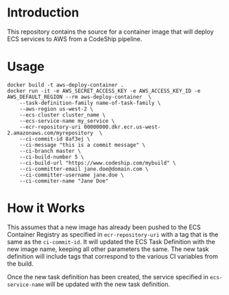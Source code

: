 # Introduction

This repository contains the source for a container image that will deploy ECS
services to AWS from a CodeShip pipeline.

# Usage
```
docker build -t aws-deploy-container .
docker run -it -e AWS_SECRET_ACCESS_KEY -e AWS_ACCESS_KEY_ID -e
AWS_DEFAULT_REGION --rm aws-deploy-container  \
    --task-definition-family name-of-task-family \
    --aws-region us-west-2 \
    --ecs-cluster cluster_name \
    --ecs-service-name my_service \
    --ecr-repository-uri 00000000.dkr.ecr.us-west-2.amazonaws.com/myrepository  \
    --ci-commit-id 8af3ej \
    --ci-message "this is a commit message" \
    --ci-branch master \
    --ci-build-number 5 \
    --ci-build-url "https://www.codeship.com/mybuild" \
    --ci-committer-email jane.doe@domain.com \
    --ci-committer-username jane.doe \
    --ci-commiter-name "Jane Doe"
```

# How it Works
This assumes that a new image has already been pushed to the ECS Container
Registry as specified in `ecr-repository-uri` with a tag that is the same as
the `ci-commit-id`. It will updated the ECS Task
Definition with the new image name, keeping all other parameters the same.
The new task definition will include tags that correspond to the various CI
variables from the build. 

Once the new task definition has been created, the service specified in
`ecs-service-name` will be updated with the new task definition.


